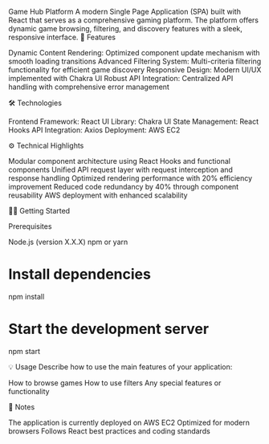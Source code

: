 Game Hub Platform
A modern Single Page Application (SPA) built with React that serves as a comprehensive gaming platform. The platform offers dynamic game browsing, filtering, and discovery features with a sleek, responsive interface.
🚀 Features

Dynamic Content Rendering: Optimized component update mechanism with smooth loading transitions
Advanced Filtering System: Multi-criteria filtering functionality for efficient game discovery
Responsive Design: Modern UI/UX implemented with Chakra UI
Robust API Integration: Centralized API handling with comprehensive error management

🛠️ Technologies

Frontend Framework: React
UI Library: Chakra UI
State Management: React Hooks
API Integration: Axios
Deployment: AWS EC2

⚙️ Technical Highlights

Modular component architecture using React Hooks and functional components
Unified API request layer with request interception and response handling
Optimized rendering performance with 20% efficiency improvement
Reduced code redundancy by 40% through component reusability
AWS deployment with enhanced scalability

🏃‍♂️ Getting Started

Prerequisites

Node.js (version X.X.X)
npm or yarn


# Install dependencies
npm install

# Start the development server
npm start


💡 Usage
Describe how to use the main features of your application:

How to browse games
How to use filters
Any special features or functionality


📝 Notes

The application is currently deployed on AWS EC2
Optimized for modern browsers
Follows React best practices and coding standards

